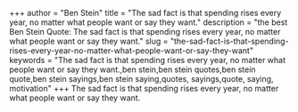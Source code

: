 +++
author = "Ben Stein"
title = "The sad fact is that spending rises every year, no matter what people want or say they want."
description = "the best Ben Stein Quote: The sad fact is that spending rises every year, no matter what people want or say they want."
slug = "the-sad-fact-is-that-spending-rises-every-year-no-matter-what-people-want-or-say-they-want"
keywords = "The sad fact is that spending rises every year, no matter what people want or say they want.,ben stein,ben stein quotes,ben stein quote,ben stein sayings,ben stein saying,quotes, sayings,quote, saying, motivation"
+++
The sad fact is that spending rises every year, no matter what people want or say they want.
